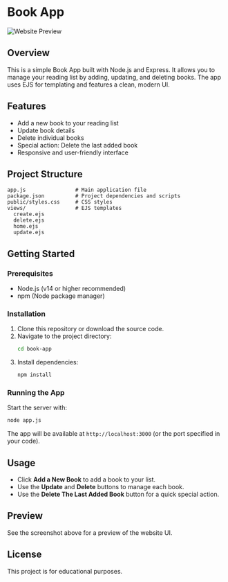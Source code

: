 # Book App

![Website Preview](preview.png)

## Overview
This is a simple Book App built with Node.js and Express. It allows you to manage your reading list by adding, updating, and deleting books. The app uses EJS for templating and features a clean, modern UI.

## Features
- Add a new book to your reading list
- Update book details
- Delete individual books
- Special action: Delete the last added book
- Responsive and user-friendly interface

## Project Structure
```
app.js                # Main application file
package.json          # Project dependencies and scripts
public/styles.css     # CSS styles
views/                # EJS templates
  create.ejs
  delete.ejs
  home.ejs
  update.ejs
```

## Getting Started

### Prerequisites
- Node.js (v14 or higher recommended)
- npm (Node package manager)

### Installation
1. Clone this repository or download the source code.
2. Navigate to the project directory:
   ```bash
   cd book-app
   ```
3. Install dependencies:
   ```bash
   npm install
   ```

### Running the App
Start the server with:
```bash
node app.js
```
The app will be available at `http://localhost:3000` (or the port specified in your code).

## Usage
- Click **Add a New Book** to add a book to your list.
- Use the **Update** and **Delete** buttons to manage each book.
- Use the **Delete The Last Added Book** button for a quick special action.

## Preview
See the screenshot above for a preview of the website UI.

## License
This project is for educational purposes.
